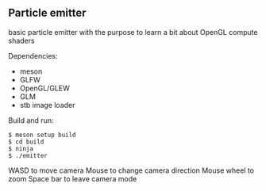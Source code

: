 ## Particle emitter
basic particle emitter with the purpose to learn a bit about 
OpenGL compute shaders

Dependencies:
* meson
* GLFW
* OpenGL/GLEW
* GLM 
* stb image loader

Build and run:

```
$ meson setup build
$ cd build
$ ninja
$ ./emitter
```

WASD to move camera
Mouse to change camera direction
Mouse wheel to zoom
Space bar to leave camera mode
